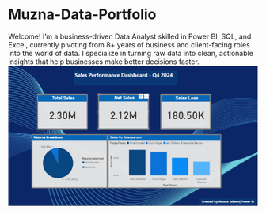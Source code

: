 # Muzna-Data-Portfolio
Welcome!
I’m a business-driven Data Analyst skilled in Power BI, SQL, and Excel, currently pivoting from 8+ years of business and client-facing roles into the world of data.
I specialize in turning raw data into clean, actionable insights that help businesses make better decisions faster.
![Sales Dashboard](sales_dashboard_q4.png)
